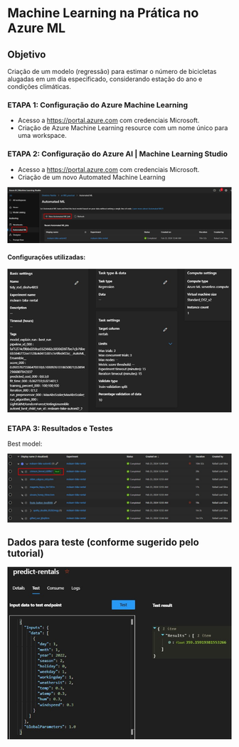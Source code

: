 # Machine Learning na Prática no Azure ML

## Objetivo
Criação de um modelo (regressão) para estimar o número de bicicletas alugadas em um dia especificado, considerando estação do ano e condições climáticas.

### ETAPA 1: Configuração do Azure Machine Learning
- Acesso a https://portal.azure.com com credenciais Microsoft.
- Criação de Azure Machine Learning resource com um nome único para uma workspace.

### ETAPA 2: Configuração do Azure AI | Machine Learning Studio
- Acesso a https://portal.azure.com com credenciais Microsoft.
- Criação de um novo Automated Machine Learning

![](https://github.com/rafalealsilva/DIO-Microsoft-Azure-AI-Fundamentals/blob/56d421f123673d6d43aa553132e2b03ca6a8a16e/lab_01%20machine%20learning/misc/01_new_AML.jpg)

#### Configurações utilizadas:

![](https://github.com/rafalealsilva/DIO-Microsoft-Azure-AI-Fundamentals/blob/56d421f123673d6d43aa553132e2b03ca6a8a16e/lab_01%20machine%20learning/misc/02_AML_properties.jpg)


### ETAPA 3: Resultados e Testes

Best model:

![](https://github.com/rafalealsilva/DIO-Microsoft-Azure-AI-Fundamentals/blob/56d421f123673d6d43aa553132e2b03ca6a8a16e/lab_01%20machine%20learning/misc/03_best_model.jpg)

## Dados para teste (conforme sugerido pelo tutorial)

![](https://github.com/rafalealsilva/DIO-Microsoft-Azure-AI-Fundamentals/blob/56d421f123673d6d43aa553132e2b03ca6a8a16e/lab_01%20machine%20learning/misc/04_test.jpg)
